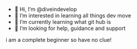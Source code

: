 - 👋 Hi, I’m @diveindevelop
- 👀 I’m interested in learning all things dev move
- 🌱 I’m currently learning what git hub is 
- 💞️ I’m looking for help, guidance and support

i am a complete beginner so have no clue!


<!---
diveindevelop/diveindevelop is a ✨ special ✨ repository because its `README.md` (this file) appears on your GitHub profile.
You can click the Preview link to take a look at your changes.
--->
